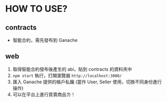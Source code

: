 # HOW TO USE?

## contracts
- 智能合約，需先發布到 Ganache

## web
1. 取得智能合約發布後產生的 abi，貼到 contracts 的資料夾中
2. `npm start` 執行，打開瀏覽器 `http://localhost:3000/`
3. 匯入 Ganache 提供的帳戶私鑰 (當作 User, Seller 使用，切換不同身份進行操作)
4. 可以在平台上進行買賣商品ㄌ！